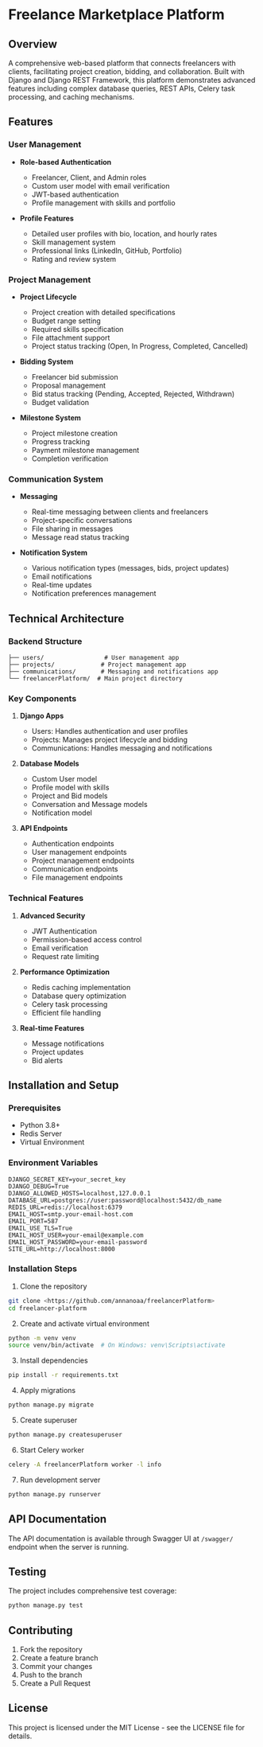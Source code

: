 # Freelance Marketplace Platform

## Overview
A comprehensive web-based platform that connects freelancers with clients, facilitating project creation, bidding, and collaboration. Built with Django and Django REST Framework, this platform demonstrates advanced features including complex database queries, REST APIs, Celery task processing, and caching mechanisms.

## Features

### User Management
- **Role-based Authentication**
  - Freelancer, Client, and Admin roles
  - Custom user model with email verification
  - JWT-based authentication
  - Profile management with skills and portfolio

- **Profile Features**
  - Detailed user profiles with bio, location, and hourly rates
  - Skill management system
  - Professional links (LinkedIn, GitHub, Portfolio)
  - Rating and review system

### Project Management
- **Project Lifecycle**
  - Project creation with detailed specifications
  - Budget range setting
  - Required skills specification
  - File attachment support
  - Project status tracking (Open, In Progress, Completed, Cancelled)

- **Bidding System**
  - Freelancer bid submission
  - Proposal management
  - Bid status tracking (Pending, Accepted, Rejected, Withdrawn)
  - Budget validation

- **Milestone System**
  - Project milestone creation
  - Progress tracking
  - Payment milestone management
  - Completion verification

### Communication System
- **Messaging**
  - Real-time messaging between clients and freelancers
  - Project-specific conversations
  - File sharing in messages
  - Message read status tracking

- **Notification System**
  - Various notification types (messages, bids, project updates)
  - Email notifications
  - Real-time updates
  - Notification preferences management

## Technical Architecture

### Backend Structure
```
├── users/                 # User management app
├── projects/             # Project management app
├── communications/       # Messaging and notifications app
└── freelancerPlatform/  # Main project directory
```

### Key Components
1. **Django Apps**
   - Users: Handles authentication and user profiles
   - Projects: Manages project lifecycle and bidding
   - Communications: Handles messaging and notifications

2. **Database Models**
   - Custom User model
   - Profile model with skills
   - Project and Bid models
   - Conversation and Message models
   - Notification model

3. **API Endpoints**
   - Authentication endpoints
   - User management endpoints
   - Project management endpoints
   - Communication endpoints
   - File management endpoints

### Technical Features
1. **Advanced Security**
   - JWT Authentication
   - Permission-based access control
   - Email verification
   - Request rate limiting

2. **Performance Optimization**
   - Redis caching implementation
   - Database query optimization
   - Celery task processing
   - Efficient file handling

3. **Real-time Features**
   - Message notifications
   - Project updates
   - Bid alerts

## Installation and Setup

### Prerequisites
- Python 3.8+
- Redis Server
- Virtual Environment

### Environment Variables
```env
DJANGO_SECRET_KEY=your_secret_key
DJANGO_DEBUG=True
DJANGO_ALLOWED_HOSTS=localhost,127.0.0.1
DATABASE_URL=postgres://user:password@localhost:5432/db_name
REDIS_URL=redis://localhost:6379
EMAIL_HOST=smtp.your-email-host.com
EMAIL_PORT=587
EMAIL_USE_TLS=True
EMAIL_HOST_USER=your-email@example.com
EMAIL_HOST_PASSWORD=your-email-password
SITE_URL=http://localhost:8000
```

### Installation Steps
1. Clone the repository
```bash
git clone <https://github.com/annanoaa/freelancerPlatform>
cd freelancer-platform
```

2. Create and activate virtual environment
```bash
python -m venv venv
source venv/bin/activate  # On Windows: venv\Scripts\activate
```

3. Install dependencies
```bash
pip install -r requirements.txt
```

4. Apply migrations
```bash
python manage.py migrate
```

5. Create superuser
```bash
python manage.py createsuperuser
```

6. Start Celery worker
```bash
celery -A freelancerPlatform worker -l info
```

7. Run development server
```bash
python manage.py runserver
```

## API Documentation
The API documentation is available through Swagger UI at `/swagger/` endpoint when the server is running.

## Testing
The project includes comprehensive test coverage:
```bash
python manage.py test
```

## Contributing
1. Fork the repository
2. Create a feature branch
3. Commit your changes
4. Push to the branch
5. Create a Pull Request

## License
This project is licensed under the MIT License - see the LICENSE file for details.